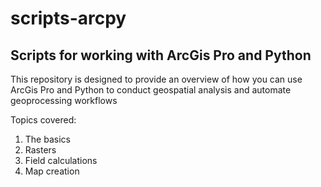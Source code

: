 # scripts-arcpy
## Scripts for working with ArcGis Pro and Python 

This repository is designed to provide an overview of how you can use ArcGis Pro and Python to conduct geospatial analysis and automate geoprocessing workflows 

Topics covered: 
1. The basics 
2. Rasters 
3. Field calculations 
4. Map creation 

